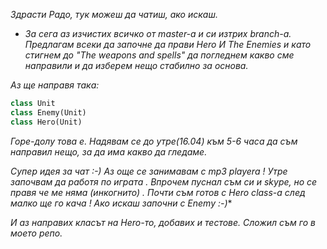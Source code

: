 *Здрасти Радо, тук можеш да чатиш, ако искаш.*

* *За сега аз изчистих всичко от master-а и си изтрих branch-a.
Предлагам всеки да започне да прави Hero И The Enemies и като стигнем до "The weapons and spells" да погледнем какво сме направили и да изберем нещо стабилно за основа.*

*Аз ще направя така:*
```python
class Unit
class Enemy(Unit)
class Hero(Unit)
```
*Горе-долу това е. Надявам се до утре(16.04) към 5-6 часа да съм направил нещо, за да има какво да гледаме.*

**Супер идея за чат :-) Аз още се занимавам с mp3 playera ! Утре започвам  да  работя  по  играта .
Впрочем пуснал съм си и skype, но се правя че ме няма (инкогнито) .*
Почти  съм  готов с Hero class-а след  малко  ще го кача ! Ако  искаш  започни с  Enemy :-)**

*И аз направих класът на Hero-то, добавих и тестове. Сложил съм го в моето репо.*
